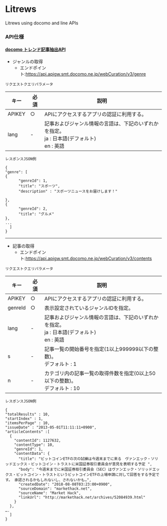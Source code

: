 # Litrews
Litrews using docomo and line APIs

### API仕様

#### [docomo トレンド記事抽出API](https://dev.smt.docomo.ne.jp/?p=docs.api.page&api_name=trend_article_extraction&p_name=api_usage_scenario)

 - ジャンルの取得
   - エンドポイント:https://api.apigw.smt.docomo.ne.jp/webCuration/v3/genre

`リクエストクエリパラメータ`

キー    | 必須 | 説明
------ | ---  | -----------------------------------------------------------------------------------
APIKEY | ○    | APIにアクセスするアプリの認証に利用する。
lang   | -    | 記事およびジャンル情報の言語は、下記のいずれかを指定。<br>ja : 日本語(デフォルト)<br>  en : 英語

`レスポンスJSON例`
```
{
"genre": [
{
      "genreId": 1,
      "title": "スポーツ",
      "description" : "スポーツニュースをお届けします！"

},
{
      "genreId": 2,
      "title": "グルメ"
},
...
  ]
}
```

---

- 記事の取得
  - エンドポイント:https://api.apigw.smt.docomo.ne.jp/webCuration/v3/contents

`リクエストクエリパラメータ`

キー     | 必須 | 説明                                                                                            
------- | ---- | -------------------------------------------------------------------------------------
APIKEY  | ○    | APIにアクセスするアプリの認証に利用する。
genreId | ○    | 表示設定されているジャンルIDを指定。                                                                           
lang    | -    | 記事およびジャンル情報の言語は、下記のいずれかを指定。<br>ja : 日本語(デフォルト) <br>en : 英語
s       | -    | 記事一覧の開始番号を指定(1以上999999以下の整数)。<br>デフォルト : 1
n       | -    | カテゴリ内の記事一覧の取得件数を指定(0以上50以下の整数)。<br>デフォルト : 10

`レスポンスJSON例`
```
{
"totalResults" : 10,
"startIndex" : 1,
"itemsPerPage" : 10,
"issueDate" : "2013-05-01T11:11:11+0900",
"articleContents" :[
  {
    "contentId": 1127632,
    "contentType": 10,
    "genreId": 1,
    "contentData": {
      "title": "ビットコインETFの次の試練は今週末までに来る　ヴァンエック・ソリッドエックス・ビットコイン・トラストに米国証券取引委員会が意見を表明する予定 ",
      "body": "今週末までに米国証券取引委員会（SEC）はヴァンエック・ソリッドエックス・ビットコイン・トラストというビットコインETFの上場申請に対して回答をする予定です。 承認されるかもしれないし、されないかも…",
      "createdDate": "2018-08-08T03:23:00+0900",
      "sourceDomain": "markethack.net",
      "sourceName": "Market Hack",
      "linkUrl": "http://markethack.net/archives/52084939.html"
    }
  },
….
  ]
}
```
